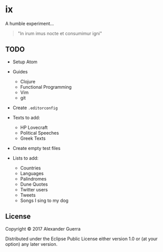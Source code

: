 # ix

A humble experiment...

> "In irum imus nocte et consumimur igni"

## TODO

- Setup Atom
- Guides

  - Clojure
  - Functional Programming
  - Vim
  - git

- Create `.editorconfig`

- Texts to add:

  - HP Lovecraft
  - Political Speeches
  - Greek Texts

- Create empty test files

- Lists to add:

  - Countries
  - Languages
  - Palindromes
  - Dune Quotes
  - Twitter users
  - Tweets
  - Songs I sing to my dog

## License

Copyright © 2017 Alexander Guerra

Distributed under the Eclipse Public License either version 1.0 or (at your option) any later version.
